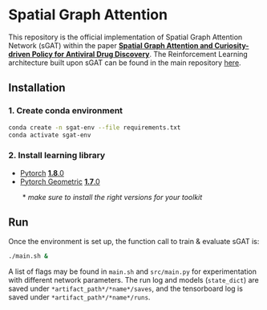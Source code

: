 # Spatial Graph Attention

This repository is the official implementation of Spatial Graph Attention Network (sGAT) within the paper [**Spatial Graph Attention and Curiosity-driven Policy for Antiviral Drug Discovery**](https://arxiv.org/abs/2106.02190). The Reinforcement Learning architecture built upon sGAT can be found in the main repository [here](https://github.com/njchoma/DGAPN).


## Installation

### 1. Create conda environment
```bash
conda create -n sgat-env --file requirements.txt
conda activate sgat-env
```

### 2. Install learning library
- [Pytorch](https://pytorch.org/) [**1.8**.0](https://pytorch.org/get-started/previous-versions/)
- [Pytorch Geometric](https://pytorch-geometric.readthedocs.io/en/latest/) [**1.7**.0](https://pytorch-geometric.readthedocs.io/en/1.7.0/notes/installation.html)

  \* *make sure to install the right versions for your toolkit*


## Run
Once the environment is set up, the function call to train & evaluate sGAT is:

```bash
./main.sh &
```

A list of flags may be found in `main.sh` and `src/main.py` for experimentation with different network parameters. The run log and models (`state_dict`) are saved under `*artifact_path*/*name*/saves`, and the tensorboard log is saved under `*artifact_path*/*name*/runs`.

